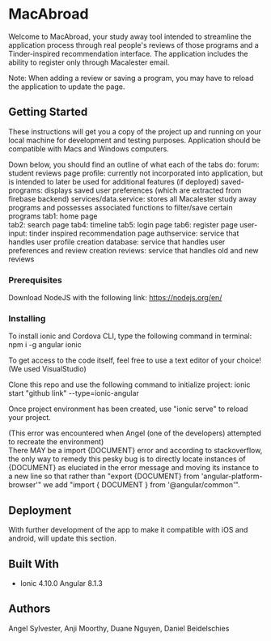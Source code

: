 # MacAbroad

Welcome to MacAbroad, your study away tool intended to streamline the application process through real people's reviews of those programs and a Tinder-inspired recommendation interface. The application includes the ability to register only through Macalester email. 

Note: When adding a review or saving a program, you may have to reload the application to update the page. 

## Getting Started

These instructions will get you a copy of the project up and running on your local machine for development and testing purposes. Application should be compatible with Macs and Windows computers. 

Down below, you should find an outline of what each of the tabs do: 
forum: student reviews page
profile: currently not incorporated into application, but is intended to later be used for additional features (if deployed)
saved-programs: displays saved user preferences (which are extracted from firebase backend)
services/data.service: stores all Macalester study away programs and possesses associated functions to filter/save certain programs 
tab1: home page  
tab2: search page 
tab4: timeline 
tab5: login page 
tab6: register page 
user-input: tinder inspired recommendation page 
authservice: service that handles user profile creation
database: service that handles user preferences and review creation 
reviews: service that handles old and new reviews 

### Prerequisites
Download NodeJS with the following link: https://nodejs.org/en/

### Installing

To install ionic and Cordova CLI, type the following command in terminal: 
npm i -g angular ionic 

To get access to the code itself, feel free to use a text editor of your choice! (We used VisualStudio) 

Clone this repo and use the following command to initialize project: 
ionic start "github link" --type=ionic-angular

Once project environment has been created, use "ionic serve" to reload your project. 


(This error was encountered when Angel (one of the developers) attempted to recreate the environment)  
There MAY be a import {DOCUMENT} error and according to stackoverflow, the only way to remedy this pesky bug is to directly locate instances of {DOCUMENT} as eluciated in the error message and moving its instance to a new line so that rather than "export {DOCUMENT} from 'angular-platform-browser'" we add "import { DOCUMENT } from '@angular/common'". 

## Deployment

With further development of the app to make it compatible with iOS and android, will update this section. 

## Built With

* Ionic 4.10.0 Angular 8.1.3

## Authors
Angel Sylvester, Anji Moorthy, Duane Nguyen, Daniel Beidelschies 

